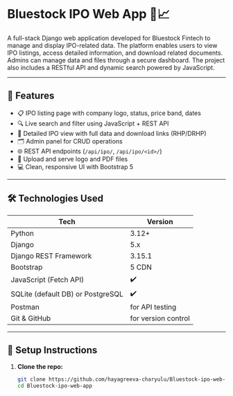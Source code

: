 # Bluestock IPO Web App 💼📈

A full-stack Django web application developed for Bluestock Fintech to manage and display IPO-related data. The platform enables users to view IPO listings, access detailed information, and download related documents. Admins can manage data and files through a secure dashboard. The project also includes a RESTful API and dynamic search powered by JavaScript.

---

## 🚀 Features

- 📋 IPO listing page with company logo, status, price band, dates
- 🔍 Live search and filter using JavaScript + REST API
- 📄 Detailed IPO view with full data and download links (RHP/DRHP)
- 🗂️ Admin panel for CRUD operations
- 🌐 REST API endpoints (`/api/ipo/`, `/api/ipo/<id>/`)
- 💾 Upload and serve logo and PDF files
- 💻 Clean, responsive UI with Bootstrap 5

---

## 🛠️ Technologies Used

| Tech | Version |
|------|---------|
| Python | 3.12+ |
| Django | 5.x |
| Django REST Framework | 3.15.1 |
| Bootstrap | 5 CDN |
| JavaScript (Fetch API) | ✔️ |
| SQLite (default DB) or PostgreSQL | ✔️ |
| Postman | for API testing |
| Git & GitHub | for version control |

---

## 🔧 Setup Instructions

1. **Clone the repo:**
   ```bash
   git clone https://github.com/hayagreeva-charyulu/Bluestock-ipo-web-app.git
   cd Bluestock-ipo-web-app
